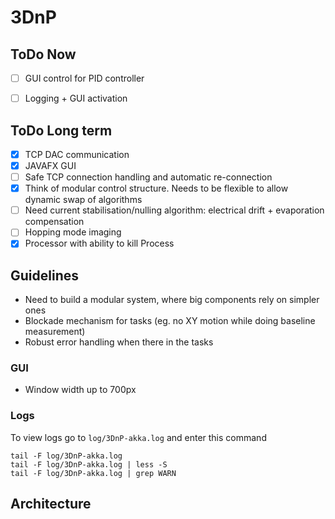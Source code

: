 # 3DnP

## ToDo Now

 - [ ] GUI control for PID controller
 - [ ] Logging + GUI activation 

 
## ToDo Long term
 
 - [X] TCP DAC communication
 - [X] JAVAFX GUI
 - [ ] Safe TCP connection handling and automatic re-connection
 - [X] Think of modular control structure. Needs to be flexible to allow dynamic swap of algorithms
 - [ ] Need current stabilisation/nulling algorithm: electrical drift + evaporation compensation
 - [ ] Hopping mode imaging
 - [X] Processor with ability to kill Process 
 
## Guidelines

 - Need to build a modular system, where big components rely on simpler ones
 - Blockade mechanism for tasks (eg. no XY motion while doing baseline measurement)
 - Robust error handling when there in the tasks
 
### GUI
 
 - Window width up to 700px


### Logs

To view logs go to `log/3DnP-akka.log` and enter this command

    tail -F log/3DnP-akka.log
    tail -F log/3DnP-akka.log | less -S
    tail -F log/3DnP-akka.log | grep WARN

## Architecture 

